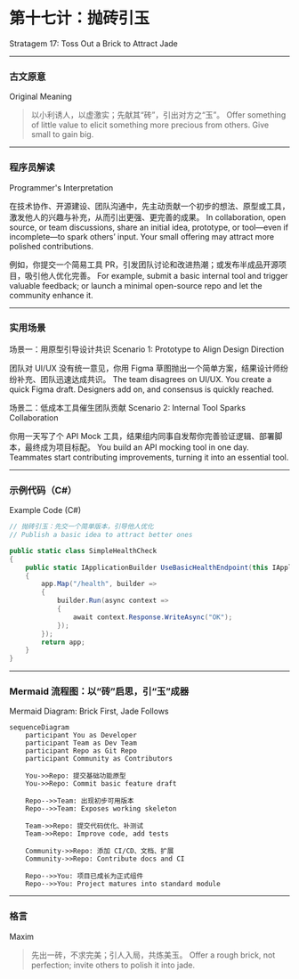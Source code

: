 # 第十七计：抛砖引玉

Stratagem 17: Toss Out a Brick to Attract Jade

---

### 古文原意

Original Meaning

> 以小利诱人，以虚激实；先献其“砖”，引出对方之“玉”。
> Offer something of little value to elicit something more precious from others. Give small to gain big.

---

### 程序员解读

Programmer's Interpretation

在技术协作、开源建设、团队沟通中，先主动贡献一个初步的想法、原型或工具，激发他人的兴趣与补充，从而引出更强、更完善的成果。
In collaboration, open source, or team discussions, share an initial idea, prototype, or tool—even if incomplete—to spark others’ input. Your small offering may attract more polished contributions.

例如，你提交一个简易工具 PR，引发团队讨论和改进热潮；或发布半成品开源项目，吸引他人优化完善。
For example, submit a basic internal tool and trigger valuable feedback; or launch a minimal open-source repo and let the community enhance it.

---

### 实用场景

场景一：用原型引导设计共识
Scenario 1: Prototype to Align Design Direction

团队对 UI/UX 没有统一意见，你用 Figma 草图抛出一个简单方案，结果设计师纷纷补充、团队迅速达成共识。
The team disagrees on UI/UX. You create a quick Figma draft. Designers add on, and consensus is quickly reached.

场景二：低成本工具催生团队贡献
Scenario 2: Internal Tool Sparks Collaboration

你用一天写了个 API Mock 工具，结果组内同事自发帮你完善验证逻辑、部署脚本，最终成为项目标配。
You build an API mocking tool in one day. Teammates start contributing improvements, turning it into an essential tool.

---

### 示例代码（C#）

Example Code (C#)

```csharp
// 抛砖引玉：先交一个简单版本，引导他人优化
// Publish a basic idea to attract better ones

public static class SimpleHealthCheck
{
    public static IApplicationBuilder UseBasicHealthEndpoint(this IApplicationBuilder app)
    {
        app.Map("/health", builder =>
        {
            builder.Run(async context =>
            {
                await context.Response.WriteAsync("OK");
            });
        });
        return app;
    }
}
```

---

### Mermaid 流程图：以“砖”启思，引“玉”成器

Mermaid Diagram: Brick First, Jade Follows

```mermaid
sequenceDiagram
    participant You as Developer
    participant Team as Dev Team
    participant Repo as Git Repo
    participant Community as Contributors

    You->>Repo: 提交基础功能原型  
    You->>Repo: Commit basic feature draft

    Repo-->>Team: 出现初步可用版本  
    Repo-->>Team: Exposes working skeleton

    Team->>Repo: 提交代码优化、补测试  
    Team->>Repo: Improve code, add tests

    Community->>Repo: 添加 CI/CD、文档、扩展  
    Community->>Repo: Contribute docs and CI

    Repo-->>You: 项目已成长为正式组件  
    Repo-->>You: Project matures into standard module
```

---

### 格言

Maxim

> 先出一砖，不求完美；引人入局，共炼美玉。
> Offer a rough brick, not perfection; invite others to polish it into jade.
